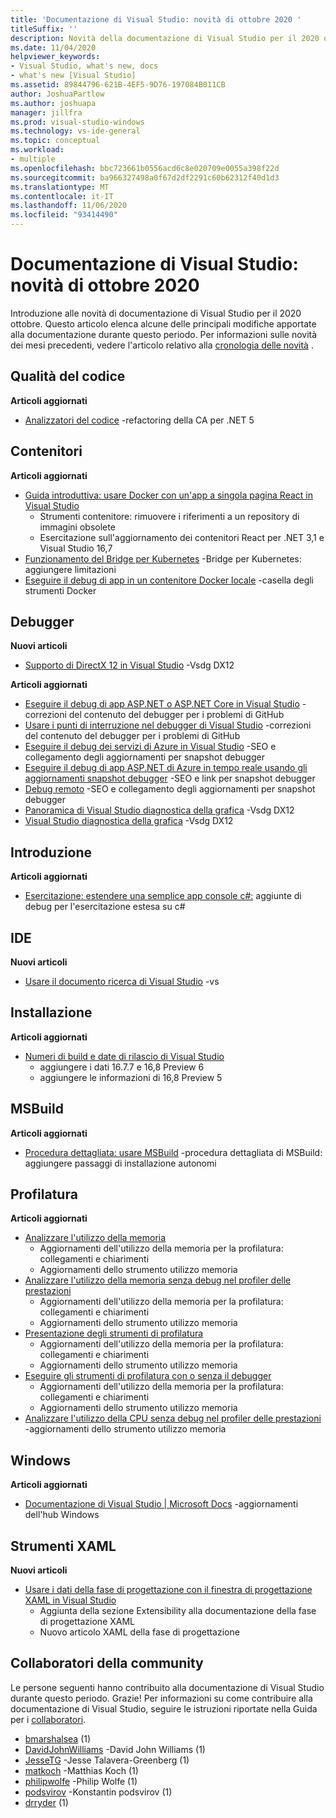 ```yaml
---
title: 'Documentazione di Visual Studio: novità di ottobre 2020 '
titleSuffix: ''
description: Novità della documentazione di Visual Studio per il 2020 ottobre.
ms.date: 11/04/2020
helpviewer_keywords:
- Visual Studio, what's new, docs
- what's new [Visual Studio]
ms.assetid: 89844796-621B-4EF5-9D76-197084B011CB
author: JoshuaPartlow
ms.author: joshuapa
manager: jillfra
ms.prod: visual-studio-windows
ms.technology: vs-ide-general
ms.topic: conceptual
ms.workload:
- multiple
ms.openlocfilehash: bbc723661b0556acd6c8e020709e0055a398f22d
ms.sourcegitcommit: ba966327498a0f67d2df2291c60b62312f40d1d3
ms.translationtype: MT
ms.contentlocale: it-IT
ms.lasthandoff: 11/06/2020
ms.locfileid: "93414490"
---
```

# <a name="visual-studio-docs-whats-new-for-october-2020"></a>Documentazione di Visual Studio: novità di ottobre 2020

Introduzione alle novità di documentazione di Visual Studio per il 2020 ottobre. Questo articolo elenca alcune delle principali modifiche apportate alla documentazione durante questo periodo. Per informazioni sulle novità dei mesi precedenti, vedere l'articolo relativo alla [cronologia delle novità](whats-new-visual-studio-docs-history.md) .

## <a name="code-quality"></a>Qualità del codice

**Articoli aggiornati**
- [Analizzatori del codice](../code-quality/index.yml) -refactoring della CA per .NET 5

## <a name="containers"></a>Contenitori

**Articoli aggiornati**

- [Guida introduttiva: usare Docker con un'app a singola pagina React in Visual Studio](../containers/container-tools-react.md)
  - Strumenti contenitore: rimuovere i riferimenti a un repository di immagini obsolete
  - Esercitazione sull'aggiornamento dei contenitori React per .NET 3,1 e Visual Studio 16,7
- [Funzionamento del Bridge per Kubernetes](../containers/overview-bridge-to-kubernetes.md) -Bridge per Kubernetes: aggiungere limitazioni
- [Eseguire il debug di app in un contenitore Docker locale](../containers/edit-and-refresh.md) -casella degli strumenti Docker

## <a name="debugger"></a>Debugger

**Nuovi articoli**

- [Supporto di DirectX 12 in Visual Studio](../debugger/graphics/visual-studio-graphics-diagnostics-directx-12.md) -Vsdg DX12

**Articoli aggiornati**

- [Eseguire il debug di app ASP.NET o ASP.NET Core in Visual Studio](../debugger/how-to-enable-debugging-for-aspnet-applications.md) -correzioni del contenuto del debugger per i problemi di GitHub
- [Usare i punti di interruzione nel debugger di Visual Studio](../debugger/using-breakpoints.md) -correzioni del contenuto del debugger per i problemi di GitHub
- [Eseguire il debug dei servizi di Azure in Visual Studio](../debugger/debug-azure-apps.md) -SEO e collegamento degli aggiornamenti per snapshot debugger
- [Eseguire il debug di app ASP.NET di Azure in tempo reale usando gli aggiornamenti snapshot debugger](../debugger/debug-live-azure-applications.md) -SEO e link per snapshot debugger
- [Debug remoto](../debugger/remote-debugging.md) -SEO e collegamento degli aggiornamenti per snapshot debugger
- [Panoramica di Visual Studio diagnostica della grafica](../debugger/graphics/overview-of-visual-studio-graphics-diagnostics.md) -Vsdg DX12
- [Visual Studio diagnostica della grafica](../debugger/graphics/visual-studio-graphics-diagnostics.md) -Vsdg DX12

## <a name="get-started"></a>Introduzione

**Articoli aggiornati**

- [Esercitazione: estendere una semplice app console c#:](../get-started/csharp/tutorial-console-part-2.md) aggiunte di debug per l'esercitazione estesa su c#

## <a name="ide"></a>IDE

**Nuovi articoli**

- [Usare il documento ricerca di Visual Studio](./visual-studio-search.md) -vs

## <a name="install"></a>Installazione

**Articoli aggiornati**

- [Numeri di build e date di rilascio di Visual Studio](../install/visual-studio-build-numbers-and-release-dates.md)
  - aggiungere i dati 16.7.7 e 16,8 Preview 6
  - aggiungere le informazioni di 16,8 Preview 5

## <a name="msbuild"></a>MSBuild

**Articoli aggiornati**

- [Procedura dettagliata: usare MSBuild](../msbuild/walkthrough-using-msbuild.md) -procedura dettagliata di MSBuild: aggiungere passaggi di installazione autonomi

## <a name="profiling"></a>Profilatura

**Articoli aggiornati**

- [Analizzare l'utilizzo della memoria](../profiling/analyze-memory-usage.md)
  - Aggiornamenti dell'utilizzo della memoria per la profilatura: collegamenti e chiarimenti
  - Aggiornamenti dello strumento utilizzo memoria
- [Analizzare l'utilizzo della memoria senza debug nel profiler delle prestazioni](../profiling/memory-usage-without-debugging2.md)
  - Aggiornamenti dell'utilizzo della memoria per la profilatura: collegamenti e chiarimenti
  - Aggiornamenti dello strumento utilizzo memoria
- [Presentazione degli strumenti di profilatura](../profiling/profiling-feature-tour.md)
  - Aggiornamenti dell'utilizzo della memoria per la profilatura: collegamenti e chiarimenti
  - Aggiornamenti dello strumento utilizzo memoria
- [Eseguire gli strumenti di profilatura con o senza il debugger](../profiling/running-profiling-tools-with-or-without-the-debugger.md)
  - Aggiornamenti dell'utilizzo della memoria per la profilatura: collegamenti e chiarimenti
  - Aggiornamenti dello strumento utilizzo memoria
- [Analizzare l'utilizzo della CPU senza debug nel profiler delle prestazioni](../profiling/cpu-usage.md) -aggiornamenti dello strumento utilizzo memoria

## <a name="windows"></a>Windows

**Articoli aggiornati**

- [Documentazione di Visual Studio | Microsoft Docs](../windows/index.yml) -aggiornamenti dell'hub Windows

## <a name="xaml-tools"></a>Strumenti XAML

**Nuovi articoli**

- [Usare i dati della fase di progettazione con il finestra di progettazione XAML in Visual Studio](../xaml-tools/xaml-designtime-data.md)
  - Aggiunta della sezione Extensibility alla documentazione della fase di progettazione XAML
  - Nuovo articolo XAML della fase di progettazione

## <a name="community-contributors"></a>Collaboratori della community

Le persone seguenti hanno contribuito alla documentazione di Visual Studio durante questo periodo. Grazie! Per informazioni su come contribuire alla documentazione di Visual Studio, seguire le istruzioni riportate nella Guida per i [collaboratori](/contribute/).

- [bmarshalsea](https://github.com/bmarshalsea) (1)
- [DavidJohnWilliams](https://github.com/DavidJohnWilliams) -David John Williams (1)
- [JesseTG](https://github.com/JesseTG) -Jesse Talavera-Greenberg (1)
- [matkoch](https://github.com/matkoch) -Matthias Koch (1)
- [philipwolfe](https://github.com/philipwolfe) -Philip Wolfe (1)
- [podsvirov](https://github.com/podsvirov) -Konstantin podsvirov (1)
- [drryder](https://github.com/drryder) (1)
